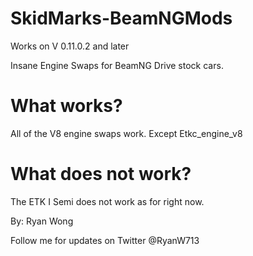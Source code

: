 # SkidMarks-BeamNGMods 

Works on V 0.11.0.2 and later

Insane Engine Swaps for BeamNG Drive stock cars. 

# What works?

All of the V8 engine swaps work. Except Etkc_engine_v8

# What does not work?

The ETK I Semi does not work as for right now. 


By: Ryan Wong 

Follow me for updates on Twitter @RyanW713
